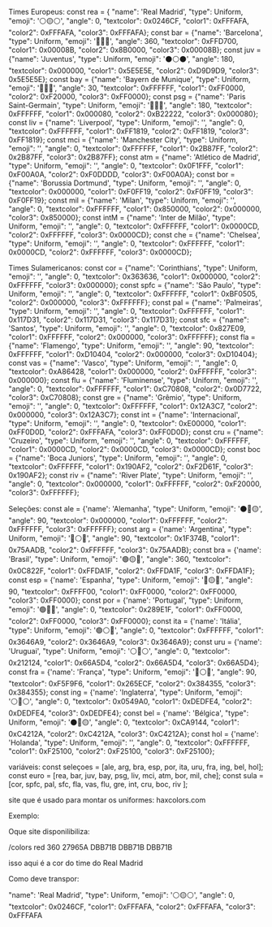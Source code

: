 Times Europeus:
const rea = { "name": 'Real Madrid', "type": Uniform, "emoji": '⚪🟡⚪', "angle": 0, "textcolor": 0x0246CF, "color1": 0xFFFAFA, "color2": 0xFFFAFA, "color3": 0xFFFAFA};
const bar = {"name": 'Barcelona', "type": Uniform, "emoji": '🔵🔴🔵', "angle": 360, "textcolor": 0xFFD700, "color1": 0x00008B, "color2": 0x8B0000, "color3": 0x00008B};
const juv = {"name": 'Juventus', "type": Uniform, "emoji": '⚫⚪⚫', "angle": 180, "textcolor": 0x000000, "color1": 0x5E5E5E, "color2": 0xD9D9D9, "color3": 0x5E5E5E};
const bay = {"name": 'Bayern de Munique', "type": Uniform, "emoji": '🔴🔵🔴', "angle": 30, "textcolor": 0xFFFFFF, "color1": 0xFF0000, "color2": 0xF20000, "color3": 0xFF0000};
const psg = {"name": 'Paris Saint-Germain', "type": Uniform, "emoji": '🔵🔴🔵', "angle": 180, "textcolor": 0xFFFFFF, "color1": 0x000080, "color2": 0xB22222, "color3": 0x000080};
const liv = {"name": 'Liverpool', "type": Uniform, "emoji": '', "angle": 0, "textcolor": 0xFFFFFF, "color1": 0xFF1819, "color2": 0xFF1819, "color3": 0xFF1819};
const mci = {"name": 'Manchester City', "type": Uniform, "emoji": '', "angle": 0, "textcolor": 0xFFFFFF, "color1": 0x2B87FF, "color2": 0x2B87FF, "color3": 0x2B87FF};
const atm = {"name": 'Atlético de Madrid', "type": Uniform, "emoji": '', "angle": 0, "textcolor": 0x0F1FFF, "color1": 0xF00A0A, "color2": 0xF0DDDD, "color3": 0xF00A0A};
const bor = {"name": 'Borussia Dortmund', "type": Uniform, "emoji": '', "angle": 0, "textcolor": 0x000000, "color1": 0xF0FF19, "color2": 0xF0FF19, "color3": 0xF0FF19};
const mil = {"name": 'Milan', "type": Uniform, "emoji": '', "angle": 0, "textcolor": 0xFFFFFF, "color1": 0x850000, "color2": 0x000000, "color3": 0x850000};
const intM = {"name": 'Inter de Milão', "type": Uniform, "emoji": '', "angle": 0, "textcolor": 0xFFFFFF, "color1": 0x0000CD, "color2": 0xFFFFFF, "color3": 0x0000CD};
const che = {"name": 'Chelsea', "type": Uniform, "emoji": '', "angle": 0, "textcolor": 0xFFFFFF, "color1": 0x0000CD, "color2": 0xFFFFFF, "color3": 0x0000CD};

Times Sulamericanos:
const cor = {"name": 'Corinthians', "type": Uniform, "emoji": '', "angle": 0, "textcolor": 0x363636, "color1": 0x000000, "color2": 0xFFFFFF, "color3": 0x000000};
const spfc = {"name": 'São Paulo', "type": Uniform, "emoji": '', "angle": 0, "textcolor": 0xFFFFFF, "color1": 0xBF0505, "color2": 0x000000, "color3": 0xFFFFFF};
const pal = {"name": 'Palmeiras', "type": Uniform, "emoji": '', "angle": 0, "textcolor": 0xFFFFFF, "color1": 0x117D31, "color2": 0x117D31, "color3": 0x117D31};
const sfc = {"name": 'Santos', "type": Uniform, "emoji": '', "angle": 0, "textcolor": 0x827E09, "color1": 0xFFFFFF, "color2": 0x000000, "color3": 0xFFFFFF};
const fla = {"name": 'Flamengo', "type": Uniform, "emoji": '', "angle": 90, "textcolor": 0xFFFFFF, "color1": 0xD10404, "color2": 0x000000, "color3": 0xD10404};
const vas = {"name": 'Vasco', "type": Uniform, "emoji": '', "angle": 0, "textcolor": 0xA86428, "color1": 0x000000, "color2": 0xFFFFFF, "color3": 0x000000};
const flu = {"name": 'Fluminense', "type": Uniform, "emoji": '', "angle": 0, "textcolor": 0xFFFFFF, "color1": 0xC70808, "color2": 0x0D7722, "color3": 0xC70808};
const gre = {"name": 'Grêmio', "type": Uniform, "emoji": '', "angle": 0, "textcolor": 0xFFFFFF, "color1": 0x12A3C7, "color2": 0x000000, "color3": 0x12A3C7};
const int = {"name": 'Internacional', "type": Uniform, "emoji": '', "angle": 0, "textcolor": 0xE00000, "color1": 0xFF0D0D, "color2": 0xFFFAFA, "color3": 0xFF0D0D};
const cru = {"name": 'Cruzeiro', "type": Uniform, "emoji": '', "angle": 0, "textcolor": 0xFFFFFF, "color1": 0x0000CD, "color2": 0x0000CD, "color3": 0x0000CD};
const boc = {"name": 'Boca Juniors', "type": Uniform, "emoji": '', "angle": 0, "textcolor": 0xFFFFFF, "color1": 0x190AF2, "color2": 0xF2D61F, "color3": 0x190AF2};
const riv = {"name": 'River Plate', "type": Uniform, "emoji": '', "angle": 0, "textcolor": 0x000000, "color1": 0xFFFFFF, "color2": 0xF20000, "color3": 0xFFFFFF};

Seleções:
const ale = {'name': 'Alemanha', "type": Uniform, "emoji": '⚫🔴🟡', "angle": 90, "textcolor": 0x000000, "color1": 0xFFFFFF, "color2": 0xFFFFFF, "color3": 0xFFFFFF};
const arg = {'name': 'Argentina', "type": Uniform, "emoji": '🔵⚪🔵', "angle": 90, "textcolor": 0x1F374B, "color1": 0x75AADB, "color2": 0xFFFFFF, "color3": 0x75AADB};
const bra = {'name': 'Brasil', "type": Uniform, "emoji": '🟢🟡🔵', "angle": 360, "textcolor": 0x0C822F, "color1": 0xFFDA1F, "color2": 0xFFDA1F, "color3": 0xFFDA1F};
const esp = {'name': 'Espanha', "type": Uniform, "emoji": '🔴🟡🔴', "angle": 90, "textcolor": 0xFFFF00, "color1": 0xFF0000, "color2": 0xFF0000, "color3": 0xFF0000};
const por = {'name': 'Portugal', "type": Uniform, "emoji": '🟢🔴🔴', "angle": 0, "textcolor": 0x289E1F, "color1": 0xFF0000, "color2": 0xFF0000, "color3": 0xFF0000};
const ita = {'name': 'Itália', "type": Uniform, "emoji": '🟢⚪🔴', "angle": 0, "textcolor": 0xFFFFFF, "color1": 0x3646A9, "color2": 0x3646A9, "color3": 0x3646A9};
const uru = {'name': 'Uruguai', "type": Uniform, "emoji": '⚪🔵⚪', "angle": 0, "textcolor": 0x212124, "color1": 0x66A5D4, "color2": 0x66A5D4, "color3": 0x66A5D4};
const fra = {'name': 'França', "type": Uniform, "emoji": '🔵⚪🔴', "angle": 90, "textcolor": 0xF5F9F6, "color1": 0x265ECF, "color2": 0x384355, "color3": 0x384355};
const ing = {'name': 'Inglaterra', "type": Uniform, "emoji": '⚪🔴⚪', "angle": 0, "textcolor": 0x0549A0, "color1": 0xDEDFE4, "color2": 0xDEDFE4, "color3": 0xDEDFE4};
const bel = {'name': 'Bélgica', "type": Uniform, "emoji": '⚫🔴🟡', "angle": 0, "textcolor": 0xCA9144, "color1": 0xC4212A, "color2": 0xC4212A, "color3": 0xC4212A};
const hol = {'name': 'Holanda', "type": Uniform, "emoji": '', "angle": 0, "textcolor": 0xFFFFFF, "color1": 0xF25100, "color2": 0xF25100, "color3": 0xF25100};

variáveis:
const seleçoes = [ale, arg, bra, esp, por, ita, uru, fra, ing, bel, hol];
const euro = [rea, bar, juv, bay, psg, liv, mci, atm, bor, mil, che];
const sula = [cor, spfc, pal, sfc, fla, vas, flu, gre, int, cru, boc, riv ];

site que é usado para montar os uniformes:
haxcolors.com

Exemplo:

Oque site disponilibiliza:

/colors red 360 27965A DBB71B DBB71B DBB71B

isso aqui é a cor do time do Real Madrid

Como deve transpor:

"name": 'Real Madrid', "type": Uniform, "emoji": '⚪🟡⚪', "angle": 0, "textcolor": 0x0246CF, "color1": 0xFFFAFA, "color2": 0xFFFAFA, "color3": 0xFFFAFA
